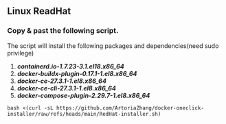 ## Linux ReadHat
### Copy & past the following script.
The script will install the following packages and dependencies(need sudo privilege)
1. ***containerd.io-1.7.23-3.1.el18.x86_64***
1. ***docker-buildx-plugin-0.17.1-1.el8.x86_64***
1. ***docker-ce-27.3.1-1.el8.x86_64***
1. ***docker-ce-cli-27.3.1-1.el8.x86_64***
1. ***docker-compose-plugin-2.29.7-1.el8.x86_64***
```
bash <(curl -sL https://github.com/ArtoriaZhang/docker-oneclick-installer/raw/refs/heads/main/RedHat-installer.sh)
```
